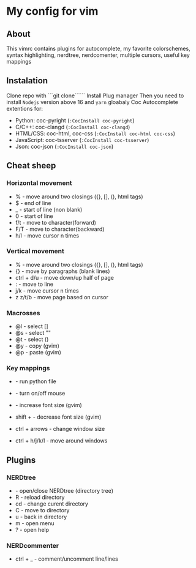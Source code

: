 # My config for vim

## About

This vimrc contains plugins for autocomplete, my favorite colorschemes, syntax highlighting, nerdtree, nerdcomenter, multiple cursors, useful key mappings

## Instalation

Clone repo with ```git clone``````
Install Plug manager
Then you need to install `Nodejs` version above 16 and `yarn` gloabaly
Coc Autocomplete extentions for:
- Python: coc-pyright (`:CocInstall coc-pyright`)
- C/C++: coc-clangd (`:CocInstall coc-clangd`)
- HTML/CSS: coc-html, coc-css (`:CocInstall coc-html coc-css`)
- JavaScript: coc-tsserver (`:CocInstall coc-tsserver`)
- Json: coc-json (`:CocInstall coc-json`)


## Cheat sheep

### Horizontal movement

 - % - move around two closings ({}, [], (), html tags)
 - $ - end of line
 - _ - start of line (non blank)
 - 0 - start of line
 - f/t<character> - move to character(forward)
 - F/T<character> - move to character(backward)
 - <number>h/l - move cursor n times

### Vertical movement

 - % - move around two closings ({}, [], (), html tags)
 - {} - move by paragraphs (blank lines)
 - ctrl + d/u - move down/up half of page
 - :<number> - move to line
 - <number>j/k - move cursor n times
 - z z/t/b - move page based on cursor

### Macrosses
 - @l - select []
 - @s - select ""
 - @t - select ()
 - @y - copy (gvim)
 - @p - paste (gvim)

### Key mappings
 - <F5> - run python file
 - <F6> - turn on/off mouse
 - <F12> - increase font size (gvim)
 - shift + <F12> - decrease font size (gvim)

 - ctrl + arrows - change window size
 - ctrl + h/j/k/l - move around windows

## Plugins

### NERDtree
 - <F3> - open/close NERDtree (directory tree)
 - R - reload directory
 - cd - change curent directory
 - C - move to directory
 - u - back in directory
 - m - open menu
 - ? - open help

### NERDcommenter
 - ctrl + _ - comment/uncomment line/lines
